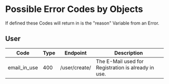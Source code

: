 # Possible Error Codes by Objects
If defined these Codes will return in is the "reason" Variable from an Error.


## User

| Code          | Type      | Endpoint      | Description   |
|----------     |---------- |----------     |----------     |
| email_in_use  | 400       | /user/create/ | The E-Mail used for Registration is already in use.   |
